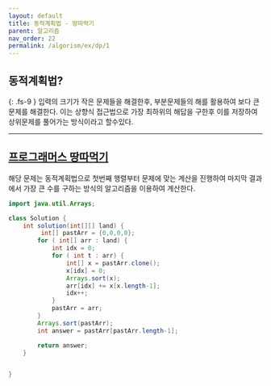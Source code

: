 ```yaml
---
layout: default
title: 동적계획법 - 땅따먹기
parent: 알고리즘
nav_order: 22
permalink: /algorism/ex/dp/1
---
```

## 동적계획법?
{: .fs-9 }
입력의 크기가 작은 문제들을 해결한후, 부분문제들의 해를 활용하여 보다 큰 문제를 해결한다. 이는 상향식 접근법으로 가장 최하위의 해답을 구한후 이를 저장하여 상위문제를 풀어가는 방식이라고 할수있다.

---

## [프로그래머스 땅따먹기](https://programmers.co.kr/learn/courses/30/lessons/12913)
해당 문제는 동적계획법으로 첫번째 행렬부터 문제에 맞는 계산을 진행하여 마지막 결과에서 가장 큰 수를 구하는 방식의 알고리즘을 이용하여 계산한다.

```java
import java.util.Arrays;

class Solution {
    int solution(int[][] land) {
         int[] pastArr = {0,0,0,0};
        for ( int[] arr : land) {
            int idx = 0;
            for ( int t : arr) {
                int[] x = pastArr.clone();
                x[idx] = 0;
                Arrays.sort(x);
                arr[idx] += x[x.length-1];
                idx++;
            }
            pastArr = arr;
        }
        Arrays.sort(pastArr);
        int answer = pastArr[pastArr.length-1];

        return answer;
    }


}
```